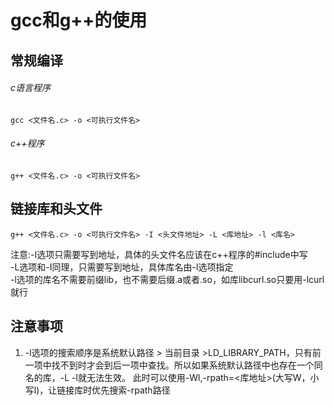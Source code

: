 # gcc和g++的使用
## 常规编译
###### c语言程序
```
gcc <文件名.c> -o <可执行文件名>
```
###### c++程序
```
g++ <文件名.c> -o <可执行文件名>
```
## 链接库和头文件
```
g++ <文件名.c> -o <可执行文件名> -I <头文件地址> -L <库地址> -l <库名>
```
注意:-I选项只需要写到地址，具体的头文件名应该在c++程序的#include中写<br>
-L选项和-I同理，只需要写到地址，具体库名由-l选项指定<br>
-l选项的库名不需要前缀lib，也不需要后缀.a或者.so，如库libcurl.so只要用-lcurl就行<br>
## 注意事项
1. -l选项的搜索顺序是系统默认路径 > 当前目录 >LD_LIBRARY_PATH，只有前一项中找不到时才会到后一项中查找。所以如果系统默认路径中也存在一个同名的库，-L -l就无法生效。
此时可以使用-Wl,-rpath=<库地址>(大写W，小写l)，让链接库时优先搜索-rpath路径
